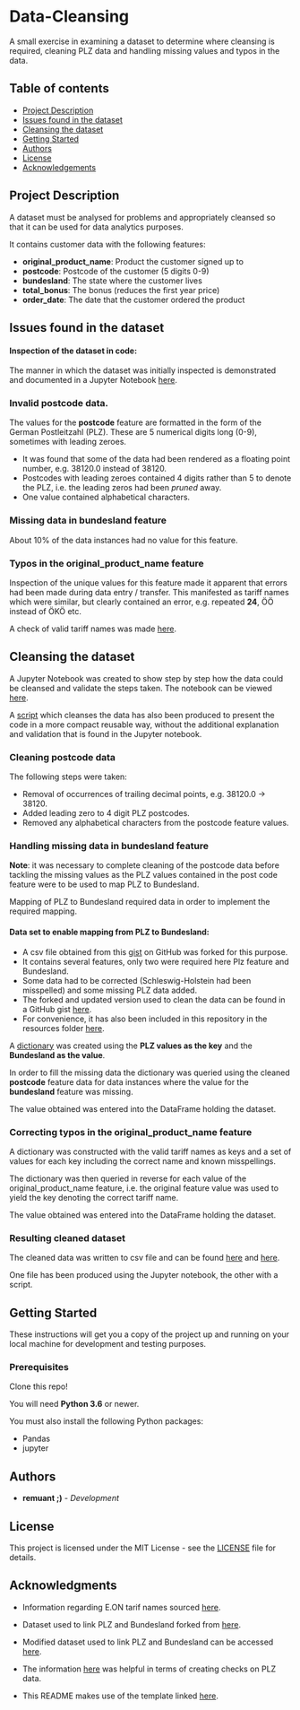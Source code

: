 # Data-Cleansing
A small exercise in examining a dataset to determine where cleansing is required, cleaning PLZ data and handling missing values and typos in the data.

## Table of contents
   * [Project Description](#Project-Description)
   * [Issues found in the dataset](#Issues-found-in-the-dataset)
   * [Cleansing the dataset](#Cleansing-the-dataset)
   * [Getting Started](#Getting-Started)
   * [Authors](#Authors)
   * [License](#License)
   * [Acknowledgements](#Acknowledgements)

## Project Description
A dataset must be analysed for problems and appropriately cleansed so that it can be used for data analytics purposes. 

It contains customer data with the following features:  
* **original_product_name**: Product the customer signed up to
* **postcode**: Postcode of the customer (5 digits 0-9)
* **bundesland**: The state where the customer lives
* **total_bonus**: The bonus (reduces the first year price)
* **order_date**: The date that the customer ordered the product

## Issues found in the dataset

#### Inspection of the dataset in code:
The manner in which the dataset was initially inspected is demonstrated and documented in a Jupyter Notebook [here](./1_Dataset_Inspection.ipynb).

### Invalid postcode data. 
The values for the **postcode** feature are formatted in the form of the German Postleitzahl (PLZ). These are 5 numerical digits long (0-9), sometimes with leading zeroes.
* It was found that some of the data had been rendered as a floating point number, e.g. 38120.0 instead of 38120.
* Postcodes with leading zeroes contained 4 digits rather than 5 to denote the PLZ, i.e. the leading zeros had been _pruned_ away.
* One value contained alphabetical characters.
 
### Missing data in bundesland feature
About 10% of the data instances had no value for this feature.

### Typos in the original_product_name feature
Inspection of the unique values for this feature made it apparent that errors had been made during data entry / transfer. 
This manifested as tariff names which were similar, but clearly contained an error, e.g. repeated **24**, ÖÖ instead of ÖKÖ etc. 

A check of valid tariff names was made [here](https://www.verivox.de/strom/anbieter/eon/).

## Cleansing the dataset
A Jupyter Notebook was created to show step by step how the data could be cleansed and validate the steps taken. The notebook can be viewed [here](./2_Dataset_Cleansing.ipynb).

A [script](clean_data.py) which cleanses the data has also been produced to present the code in a more compact reusable way, without the additional explanation and validation that is found in the Jupyter notebook.

### Cleaning postcode data
The following steps were taken:
* Removal of occurrences of trailing decimal points, e.g. 38120.0 -> 38120.
* Added leading zero to 4 digit PLZ postcodes.
* Removed any alphabetical characters from the postcode feature values.

### Handling missing data in bundesland feature
**Note**: it was necessary to complete cleaning of the postcode data before tackling the missing values as the PLZ values contained in the post code feature were to be used to map PLZ to Bundesland.

Mapping of PLZ to Bundesland required data in order to implement the required mapping.

#### Data set to enable mapping from PLZ to Bundesland:
* A csv file obtained from this [gist](https://gist.github.com/jbspeakr/4565964) on GitHub was forked for this purpose. 
* It contains several features, only two were required here Plz feature and Bundesland.
* Some data had to be corrected (Schleswig-Holstein had been misspelled) and some missing PLZ data added.
* The forked and updated version used to clean the data can be found in a GitHub gist [here](https://gist.github.com/remuant/7c8f759ae4581e0bb24c6f83808d29fb).
* For convenience, it has also been included in this repository in the resources folder [here](./resources/German-Zip-Codes.csv).

A [dictionary](https://www.w3schools.com/python/python_dictionaries.asp) was created using the **PLZ values as the key** and the **Bundesland as the value**.

In order to fill the missing data the dictionary was queried using the cleaned **postcode** feature data for data instances where the value for the **bundesland** feature was missing.

The value obtained was entered into the DataFrame holding the dataset.

### Correcting typos in the original_product_name feature
A dictionary was constructed with the valid tariff names as keys and a set of values for each key including the correct name and known misspellings.

The dictionary was then queried in reverse for each value of the original_product_name feature, i.e. the original feature value was used to yield the key denoting the correct tariff name.

The value obtained was entered into the DataFrame holding the dataset.

### Resulting cleaned dataset
The cleaned data was written to csv file and can be found [here](./output/cleaned_customer_data__jupyter.csv) and [here](./output/cleaned_customer_data__script.csv).

One file has been produced using the Jupyter notebook, the other with a script.

## Getting Started

These instructions will get you a copy of the project up and running on your local machine for development and testing purposes.

### Prerequisites
Clone this repo!

You will need **Python 3.6** or newer.

You must also install the following Python packages:

* Pandas
* jupyter

## Authors

* **remuant ;)** - *Development*

## License

This project is licensed under the MIT License - see the [LICENSE](LICENSE) file for details.


## Acknowledgments

* Information regarding E.ON tarif names sourced [here](https://www.verivox.de/strom/anbieter/eon/).

* Dataset used to link PLZ and Bundesland forked from [here](https://gist.github.com/jbspeakr/4565964).

* Modified dataset used to link PLZ and Bundesland can be accessed [here](https://gist.github.com/remuant/7c8f759ae4581e0bb24c6f83808d29fb).

* The information [here](https://www.python-forum.de/viewtopic.php?t=41275) was helpful in terms of creating checks on PLZ data.

* This README makes use of the template linked [here](https://gist.github.com/PurpleBooth/109311bb0361f32d87a2).
